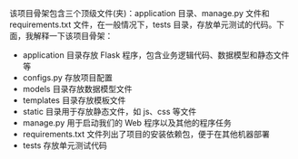 该项目骨架包含三个顶级文件(夹)：application 目录、manage.py 文件和 requirements.txt 文件，在一般情况下，tests 目录，存放单元测试的代码。下面，我解释一下该项目骨架：
- application 目录存放 Flask 程序，包含业务逻辑代码、数据模型和静态文件等
- configs.py 存放项目配置
- models 目录存放数据模型文件
- templates 目录存放模板文件
- static 目录用于存放静态文件，如 js、css 等文件
- manage.py 用于启动我们的 Web 程序以及其他的程序任务
- requirements.txt 文件列出了项目的安装依赖包，便于在其他机器部署
- tests 存放单元测试代码

